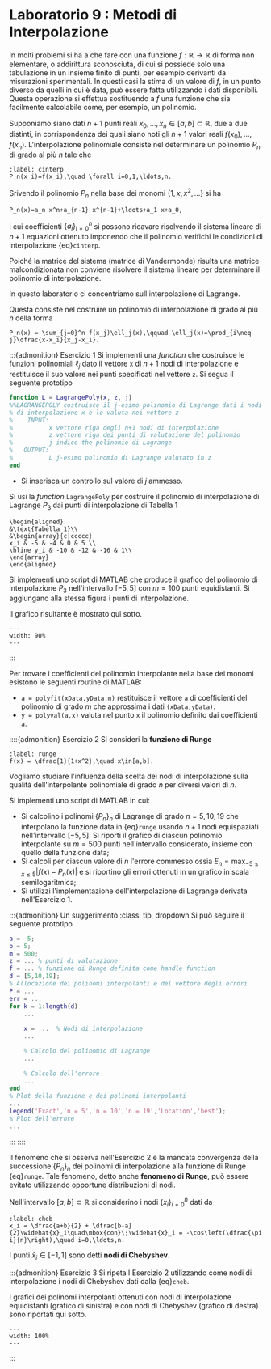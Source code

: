 # Laboratorio 9 : Metodi di Interpolazione

In molti problemi si ha a che fare con una funzione $f:\mathbb{R}\rightarrow\mathbb{R}$ di forma non elementare, o addirittura sconosciuta, di cui si possiede solo una tabulazione in un insieme finito di punti, per esempio derivanti da misurazioni sperimentali. In questi casi la stima di un valore di $f$, in un punto diverso da quelli in cui è data, può essere fatta utilizzando i dati disponibili. Questa operazione si effettua sostituendo a $f$ una funzione che sia facilmente calcolabile come, per esempio, un polinomio.

Supponiamo siano dati $n+1$ punti reali $x_0,\ldots, x_n\in [a,b]\subset\mathbb{R}$, due a due distinti, in corrispondenza dei quali siano noti gli $n+1$ valori reali $f(x_0), \ldots, f(x_n)$. L'interpolazione polinomiale consiste nel determinare un polinomio $P_n$ di grado al più $n$ tale che
```{math}
:label: cinterp
P_n(x_i)=f(x_i),\quad \forall i=0,1,\ldots,n.
```
Srivendo il polinomio $P_n$ nella base dei monomi $\{1,x,x^2,\ldots\}$ si ha
```{math}
P_n(x)=a_n x^n+a_{n-1} x^{n-1}+\ldots+a_1 x+a_0,
```
i cui coefficienti $\{a_i\}_{i=0}^n$ si possono ricavare risolvendo il sistema lineare di $n+1$ equazioni ottenuto imponendo che il polinomio verifichi le condizioni di interpolazione {eq}`cinterp`.

Poiché la matrice del sistema (matrice di Vandermonde) risulta una matrice malcondizionata non conviene risolvere il sistema lineare per determinare il polinomio di interpolazione.

In questo laboratorio ci concentriamo sull'interpolazione di Lagrange.

Questa consiste nel costruire un polinomio di interpolazione di grado al più $n$ della forma
```{math}
P_n(x) = \sum_{j=0}^n f(x_j)\ell_j(x),\qquad \ell_j(x)=\prod_{i\neq j}\dfrac{x-x_i}{x_j-x_i}.
```

:::{admonition} Esercizio 1
Si implementi una *function* che costruisce le funzioni polinomiali $\ell_j$ dato il vettore `x` di $n+1$ nodi di interpolazione e restituisce il suo valore nei punti specificati nel vettore `z`. Si segua il seguente prototipo
```matlab
function L = LagrangePoly(x, z, j)
%%LAGRANGEPOLY costruisce il j-esimo polinomio di Lagrange dati i nodi
% di interpolazione x e lo valuta nei vettore z
%    INPUT:
%          x vettore riga degli n+1 nodi di interpolazione
%          z vettore riga dei punti di valutazione del polinomio
%          j indice the polinomio di Lagrange
%   OUTPUT:
%          L j-esimo polinomio di Lagrange valutato in z
end
```

- Si inserisca un controllo sul valore di $j$ ammesso.


Si usi la *function* `LagrangePoly` per costruire il polinomio di interpolazione di Lagrange $P_3$ dai punti di interpolazione di Tabella 1
```{math}
\begin{aligned}
&\text{Tabella 1}\\
&\begin{array}{c|ccccc}
x_i & -5 & -4 & 0 & 5 \\
\hline y_i & -10 & -12 & -16 & 1\\
\end{array}
\end{aligned}
```
Si implementi uno script di MATLAB che produce il grafico del polinomio di interpolazione $P_3$ nell'intervallo $[-5,5]$ con $m=100$ punti equidistanti. Si aggiungano alla stessa figura i punti di interpolazione.

Il grafico risultante è mostrato qui sotto.
```{figure} ./images/interp.png
---
width: 90%
---
```
:::

Per trovare i coefficienti del polinomio interpolante nella base dei monomi esistono le seguenti routine di MATLAB:
- `a = polyfit(xData,yData,m)` restituisce il vettore `a` di coefficienti del polinomio di grado $m$ che approssima i dati `(xData,yData)`.
- `y = polyval(a,x)` valuta nel punto `x` il polinomio definito dai coefficienti `a`.

::::{admonition} Esercizio 2
Si consideri la **funzione di Runge**
```{math}
:label: runge
f(x) = \dfrac{1}{1+x^2},\quad x\in[a,b].
```
Vogliamo studiare l'influenza della scelta dei nodi di interpolazione sulla qualità dell'interpolante polinomiale di grado $n$ per diversi valori di $n$.

Si implementi uno script di MATLAB in cui:
- Si calcolino i polinomi $\{P_n\}_n$ di Lagrange di grado $n=5,10,19$ che interpolano la funzione data in {eq}`runge` usando $n+1$ nodi equispaziati nell'intervallo $[−5, 5]$. Si riporti il grafico di ciascun polinomio interpolante su $m=500$ punti nell'intervallo considerato, insieme con quello della funzione data;
- Si calcoli per ciascun valore di $n$ l'errore commesso ossia $E_n = \max_{-5\leq x \leq 5} |f(x) − P_n(x)|$ e si riportino gli errori ottenuti in un grafico in scala semilogaritmica;
- Si utilizzi l'implementazione dell'interpolazione di Lagrange derivata nell'Esercizio 1.


:::{admonition} Un suggerimento
:class: tip, dropdown
Si può seguire il seguente prototipo
```matlab
a = -5;
b = 5;
m = 500;
z = ... % punti di valutazione
f = ... % funzione di Runge definita come handle function
d = [5,10,19];
% Allocazione dei polinomi interpolanti e del vettore degli errori
P = ...
err = ...
for k = 1:length(d)
    ...
    
    x = ...  % Nodi di interpolazione
    ...

    % Calcolo del polinomio di Lagrange
    ...
    
    % Calcolo dell'errore
    ...
end
% Plot della funzione e dei polinomi interpolanti
...
legend('Exact','n = 5','n = 10','n = 19','Location','best');
% Plot dell'errore
...

```
:::
::::


Il fenomeno che si osserva nell'Esercizio 2 è la mancata convergenza della successione $\{P_n\}_n$ dei polinomi di interpolazione alla funzione di Runge {eq}`runge`.
Tale fenomeno, detto anche **fenomeno di Runge**, può essere evitato utilizzando opportune distribuzioni di nodi.

Nell'intervallo $[a,b]\subset\mathbb{R}$ si considerino i nodi $\{x_i\}_{i=0}^{n}$ dati da
```{math}
:label: cheb
x_i = \dfrac{a+b}{2} + \dfrac{b-a}{2}\widehat{x}_i\quad\mbox{con}\;\widehat{x}_i = -\cos\left(\dfrac{\pi i}{n}\right),\quad i=0,\ldots,n.
```
I punti $\widehat{x}_i\in[−1, 1]$ sono detti **nodi di Chebyshev**.

:::{admonition} Esercizio 3
Si ripeta l'Esercizio 2 utilizzando come nodi di interpolazione i nodi di Chebyshev dati dalla {eq}`cheb`.

I grafici dei polinomi interpolanti ottenuti con nodi di interpolazione equidistanti (grafico di sinistra) e con nodi di Chebyshev (grafico di destra) sono riportati qui sotto.
```{figure} ./images/runge.png
---
width: 100%
---
```
:::

